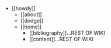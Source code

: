 - [[howdy]]
	- [[about]]
	- [[dodge]]
	- [[home]]
		- [[bibliography]]...REST OF WIKI
		- [[content]]...REST OF WIKI